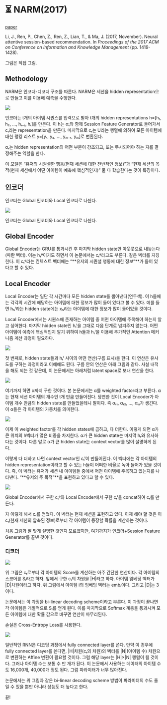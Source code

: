 # ⏳ NARM(2017)

[paper](https://arxiv.org/pdf/1711.04725.pdf)

Li, J., Ren, P., Chen, Z., Ren, Z., Lian, T., & Ma, J. (2017, November). Neural attentive session-based recommendation. In _Proceedings of the 2017 ACM on Conference on Information and Knowledge Management_ (pp. 1419-1428).

그림은 직접 그림.

## Methodology

NARM은 인코더-디코더 구조를 따른다. NARM은 세션을 hidden representation으로 만들고 이를 이용해 예측을 수행한다.

![](https://miro.medium.com/max/1400/1\*VnSRNys0x3aN7ERVUooUmQ.png)

인코더는 t개의 아이템 시퀀스를 입력으로 받아 t개의 hidden representations h=\[h₁, h₂, …, hₜ₋₁, hₜ]를 만든다. 이 h는 αₜ와 함께 Session Feature Generator로 들어가서 cₜ라는 representation을 만든다. 마지막으로 cₜ는 U라는 행렬에 의하여 모든 아이템에 대한 랭킹 리스트 y=\[y₁, y₂, …, yₘ₋₁, yₘ]로 변환된다.

αₜ는 hidden representation의 어떤 부분이 강조되고, 또는 무시되어야 하는 지를 결정해주는 역할을 한다.

이 모델은 “유저의 시퀀셜한 행동(현재 세션에 대한 전반적인 정보)”과 “현재 세션의 목적(현재 세션에서 어떤 아이템이 예측에 핵심적인지)” 둘 다 학습한다는 것이 특징이다.

## 인코더 <a href="#_1" id="_1"></a>

인코더는 Global 인코더와 Local 인코더로 나뉜다.

![](https://miro.medium.com/max/1400/1\*F\_Uatc3v2XrffTqAIfBt\_w.png)

인코더는 Global 인코더와 Local 인코더로 나뉜다.

## Global Encoder <a href="#global-encoder" id="global-encoder"></a>

Global Encoder는 GRU를 통과시킨 후 마지막 hidden state만 아웃풋으로 내놓는다(파란 벡터). 이는 hₜᵍ이기도 하면서 이 논문에서는 cₜᵍ라고도 부른다. 같은 벡터를 지칭한다. 이 cₜᵍ라는 컨텍스트 벡터에는 “**유저의 시퀀셜 행동에 대한 정보”**가 들어 있다고 할 수 있다.

## Local Encoder <a href="#local-encoder" id="local-encoder"></a>

Local Encoder는 일단 각 시간마다 모든 hidden state를 뽑아낸다(연두색). 이 h들에는 각각의 시간에 해당하는 아이템에 대한 정보가 많이 들어 있다고 볼 수 있다. 예를 들면 h₅ˡ라는 hidden state에는 x₅라는 아이템에 대한 정보가 많이 들어있을 것이다.

Local Encoder에서는 시퀀스에 존재하는 아이템 중 어떤 아이템에 주목해야 하는지 알고 싶어한다. 마지막 hidden state인 hₜˡ을 그대로 다음 단계로 넘겨주지 않는다. 어떤 아이템이 예측에 핵심적인지 알기 위하여 h들과 hₜˡ을 이용해 추가적인 Attention 메커니즘 계산 과정이 필요하다.

![](https://miro.medium.com/max/1400/1\*Ph7h6EmNTHrzDVbDlxiUvA.png)

첫 번째로, hidden state들과 hₜˡ 사이의 어떤 연산(구름 표시)을 한다. 이 연산은 유사도를 구하는 과정이라고 이해해도 된다. 구름 안의 연산은 아래 그림과 같다. 사실 내적을 해도 되는 것 같은데, 이 논문에서는 아래처럼 latent space로 보내 연산을 한다.

![](https://miro.medium.com/max/1400/1\*STMaESpYCBFM7Nq5VObIRQ.png)

여기까지 하면 α까지 구한 것이다. 본 논문에서는 α를 weighted factor라고 부른다. α는 현재 세션 아이템의 개수인 t개 만큼 만들어진다. 당연한 것이 Local Encoder가 아이템 개수 만큼의 hidden state를 만들었을테니 말이다. 즉 αₜ₁, αₜ₂, …, αₜₜ가 생긴다. 이 α들은 각 아이템의 가중치를 의미한다.

![](https://miro.medium.com/max/1400/1\*xda51DU4DrUR2FOmT8sfEA.png)

이제 이 weighted factor를 각 hidden states에 곱하고, 다 더한다. 이렇게 되면 α가 큰 위치의 h벡터가 많은 비중을 차지한다. α가 큰 hidden state는 마지막 hₜ와 유사하다는 것이다. 다른 말로 α가 큰 hidden state는 context vector를 많이 설명하게 된다.

이렇게 다 더하고 나면 context vector인 cₜˡ이 만들어진다. 이 벡터에는 각 아이템의 hidden representation이라고 할 수 있는 h들이 어떠한 비율로 녹아 들어가 있을 것이다. 즉, 이 벡터는 유저가 세션 내 아이템들 중에서 어떤 아이템에 주목하고 있는지를 나타낸다. “**유저의 주 목적”**을 표현하고 있다고 할 수 있다.

![](https://miro.medium.com/max/1046/1\*U7cltwrTtt8jmDWZoDPe2g.png)

Global Encoder에서 구한 cₜᵍ와 Local Encoder에서 구한 cₜˡ을 concat하여 cₜ를 만든다.

자 이렇게 해서 cₜ를 얻었다. 이 벡터는 현재 세션을 표현하고 있다. 이제 해야 할 것은 이 cₜ(현재 세션의 압축된 정보)로부터 각 아이템이 등장할 확률을 계산하는 것이다.

처음 그림과 잘 맞게 설명한 것인지 모르겠지만, 여기까지가 인코더+Session Feature Generator를 끝낸 것이다.

### 디코더 <a href="#_2" id="_2"></a>

![](https://miro.medium.com/max/1400/1\*t220v3e7pFgbyrH\_PokvHw.png)

위 그림은 cₜ로부터 각 아이템의 Score를 계산하는 아주 간단한 연산이다. 각 아이템의 스코어를 Sᵢ라고 하자. 앞에서 구한 cₜ의 차원을 |H|라고 하자. 아이템 임베딩 벡터가 |D|차원이라고 하자. 위 그림에서 아이템 i의 임베딩 벡터는 embᵢ이다. 그리고 |D|는 3이다.

논문에서는 이 과정을 bi-linear decoding scheme이라고 부른다. 이 과정이 끝나면 각 아이템은 개별적으로 Sᵢ를 얻게 된다. 이를 마지막으로 Softmax 계층을 통과시켜 모든 아이템에 대한 확률 값으로 바꾸면 연산이 마무리된다.

손실은 Cross-Entropy Loss를 사용한다.

![](https://miro.medium.com/max/1400/1\*DYloEGsvjRyrWG-v1vyLTg.png)

일반적인 RNN은 디코딩 과정에서 fully connected layer를 쓴다. 만약 이 경우에 fully connected layer를 쓴다면, |H|차원(cₜ의 차원)의 벡터를 |N|(아이템 수) 차원으로 변환하는 Affine 변환이 필요할 것이다. 그럼 해당 layer는 |H|×|N| 행렬이 될 것이다. 그러나 아이템 수는 보통 수 만 개가 된다. 이 논문에서 사용하는 데이터의 아이템 수도 16,000개, 40,000개 정도 된다. 그럼 파라미터가 너무 많아진다.

논문에서는 위 그림과 같은 bi-linear decoding scheme 방법이 파라미터의 수도 줄일 수 있을 뿐만 아니라 성능도 더 높다고 한다.

끝!
